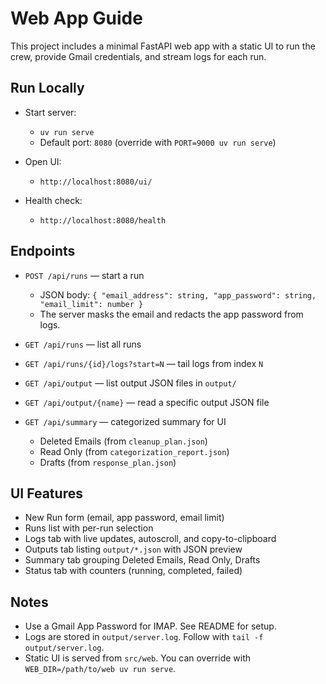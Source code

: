 # Web App Guide

This project includes a minimal FastAPI web app with a static UI to run the crew, provide Gmail credentials, and stream logs for each run.

## Run Locally

- Start server:
  - `uv run serve`
  - Default port: `8080` (override with `PORT=9000 uv run serve`)

- Open UI:
  - `http://localhost:8080/ui/`

- Health check:
  - `http://localhost:8080/health`

## Endpoints

- `POST /api/runs` — start a run
  - JSON body: `{ "email_address": string, "app_password": string, "email_limit": number }`
  - The server masks the email and redacts the app password from logs.

- `GET /api/runs` — list all runs

- `GET /api/runs/{id}/logs?start=N` — tail logs from index `N`

- `GET /api/output` — list output JSON files in `output/`

- `GET /api/output/{name}` — read a specific output JSON file

- `GET /api/summary` — categorized summary for UI
  - Deleted Emails (from `cleanup_plan.json`)
  - Read Only (from `categorization_report.json`)
  - Drafts (from `response_plan.json`)

## UI Features

- New Run form (email, app password, email limit)
- Runs list with per-run selection
- Logs tab with live updates, autoscroll, and copy-to-clipboard
- Outputs tab listing `output/*.json` with JSON preview
- Summary tab grouping Deleted Emails, Read Only, Drafts
- Status tab with counters (running, completed, failed)

## Notes

- Use a Gmail App Password for IMAP. See README for setup.
- Logs are stored in `output/server.log`. Follow with `tail -f output/server.log`.
- Static UI is served from `src/web`. You can override with `WEB_DIR=/path/to/web uv run serve`.

